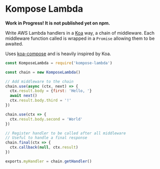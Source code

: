# Kompose Lambda

**Work in Progress! It is not published yet on npm.**

Write AWS Lambda handlers in a [Koa](https://github.com/koajs/koa) way, a chain of middleware. Each middleware function called is wrapped in a `Promise` allowing them to be awaited. 

Uses [koa-compose](https://github.com/koajs/compose) and is heavily inspired by Koa.

```javascript
const KomposeLambda = require('kompose-lambda')

const chain = new KomposeLambda()

// Add middleware to the chain
chain.use(async (ctx, next) => {
  ctx.result.body = {first: 'Hello, '}
  await next()
  ctx.result.body.third = '!'
})

chain.use(ctx => {
  ctx.result.body.second = 'World'
})

// Register handler to be called after all middleware
// Useful to handle a final response
chain.final(ctx => {
  ctx.callback(null, ctx.result)
})

exports.myHandler = chain.getHandler()

```